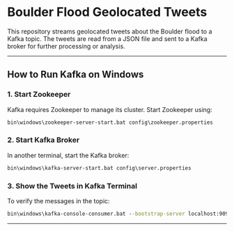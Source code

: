 # Boulder Flood Geolocated Tweets

This repository streams geolocated tweets about the Boulder flood to a Kafka topic. The tweets are read from a JSON file and sent to a Kafka broker for further processing or analysis.

---

## **How to Run Kafka on Windows**

### 1. **Start Zookeeper**
Kafka requires Zookeeper to manage its cluster. Start Zookeeper using:
```cmd
bin\windows\zookeeper-server-start.bat config\zookeeper.properties
```

### 2. **Start Kafka Broker**
In another terminal, start the Kafka broker:
```cmd
bin\windows\kafka-server-start.bat config\server.properties
```


### 3. **Show the Tweets in Kafka Terminal**
To verify the messages in the topic:
```cmd
bin\windows\kafka-console-consumer.bat --bootstrap-server localhost:9092 --topic tweets-topic --from-beginning
```

---



